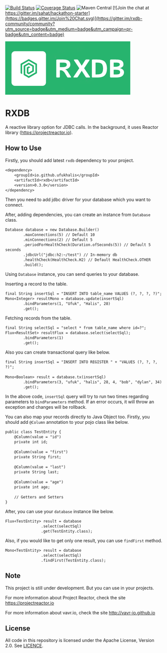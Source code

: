[![Build Status](https://travis-ci.org/ufukhalis/rxdb.svg?branch=master)](https://travis-ci.org/ufukhalis/rxdb)
[![Coverage Status](https://coveralls.io/repos/github/ufukhalis/rxdb/badge.svg?branch=master)](https://coveralls.io/github/ufukhalis/rxdb?branch=master)
![Maven Central](https://img.shields.io/maven-central/v/io.github.ufukhalis/rxdb.svg)
[![Join the chat at https://gitter.im/sahat/hackathon-starter](https://badges.gitter.im/Join%20Chat.svg)](https://gitter.im/rxdb-community/community?utm_source=badge&utm_medium=badge&utm_campaign=pr-badge&utm_content=badge)

![Alt text](rxdb-logo-mini.png?raw=true "RXDB")

RXDB
===================
A reactive library option for JDBC calls. In the background, it uses Reactor library (https://projectreactor.io).

How to Use
------------
Firstly, you should add latest `rxdb` dependency to your project.

    <dependency>
        <groupId>io.github.ufukhalis</groupId>
        <artifactId>rxdb</artifactId>
        <version>0.3.0</version>
    </dependency>
    
Then you need to add jdbc driver for your database which you want to connect.

After, adding dependencies, you can create an instance from `Database` class.

    Database database = new Database.Builder()
            .maxConnections(5) // Default 10
            .minConnections(2) // Default 5
            .periodForHealthCheck(Duration.ofSeconds(5)) // Default 5 seconds
            .jdbcUrl("jdbc:h2:~/test") // In-memory db
            .healthCheck(HealthCheck.H2) // Default HealthCheck.OTHER
            .build();
            
Using `Database` instance, you can send queries to your database.

Inserting a record to the table.
    
    final String insertSql = "INSERT INTO table_name VALUES (?, ?, ?, ?)";
    Mono<Integer> resultMono = database.update(insertSql)
            .bindParameters(1, "Ufuk", "Halis", 28)
            .get();

    
Fetching records from the table.
    
    final String selectSql = "select * from table_name where id=?";
    Flux<ResultSet> resultFlux = database.select(selectSql);
            .bindParameters(1)
            .get();

Also you can create transactional query like below.

    final String insertSql = "INSERT INTO REGISTER " + "VALUES (?, ?, ?, ?)";
    
    Mono<Boolean> result = database.tx(insertSql)
            .bindParameters(3, "ufuk", "halis", 28, 4, "bob", "dylan", 34)
            .get();
 
In the above code, `insertSql` query will try to run two times regarding parameters to `bindParameters` method.
If an error occurs, it will throw an exception and changes will be rollback.


You can also map your records directly to Java Object too.
Firstly, you should add `@Column` annotation to your pojo class like below.
        
    public class TestEntity {
        @Column(value = "id")
        private int id;
    
        @Column(value = "first")
        private String first;
    
        @Column(value = "last")
        private String last;
    
        @Column(value = "age")
        private int age;
        
        // Getters and Setters
    }
    
After, you can use your `database` instance like below.

    Flux<TestEntity> result = database
                    .select(selectSql)
                    .get(TestEntity.class);
                    
Also, if you would like to get only one result, you can use `findFirst` method.
    
    Mono<TestEntity> result = database
                    .select(selectSql)
                    .findFirst(TestEntity.class);

Note
---

This project is still under development. But you can use in your projects.

For more information about Project Reactor, check the site https://projectreactor.io

For more information about vavr.io, check the site http://vavr-io.github.io

License
---
All code in this repository is licensed under the Apache License, Version 2.0. See [LICENCE](./LICENSE).